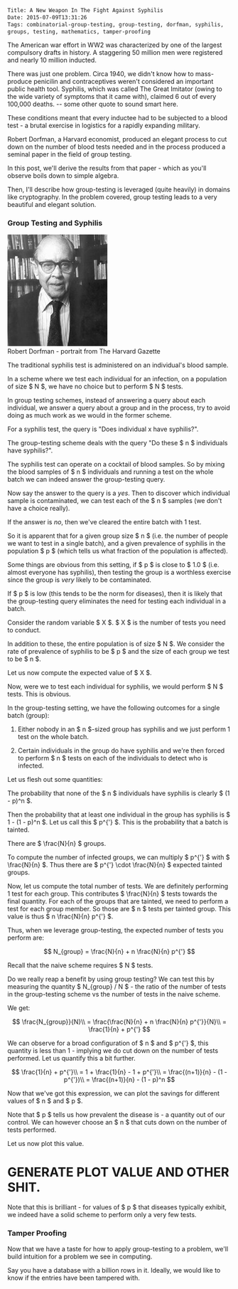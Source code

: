     Title: A New Weapon In The Fight Against Syphilis
    Date: 2015-07-09T13:31:26
    Tags: combinatorial-group-testing, group-testing, dorfman, syphilis, groups, testing, mathematics, tamper-proofing

The American war effort in WW2 was characterized by one of the largest compulsory
drafts in history. A staggering 50 million men were registered and nearly 10 million
inducted.

There was just one problem. Circa 1940, we didn't know how to mass-produce penicilin and
contraceptives weren't considered an important public health tool. Syphilis, which was called The Great
Imitator (owing to the wide variety of symptoms that it came with), claimed 6 out of
every 100,000 deaths.  -- some other quote to sound smart here.

These conditions meant that every inductee had to be subjected to a blood test - a
brutal exercise in logistics for a rapidly expanding military.

Robert Dorfman, a Harvard economist, produced an elegant process to cut down
on the number of blood tests needed and in the process produced a seminal paper
in the field of group testing.

In this post, we'll derive the results from that paper - which as you'll observe
boils down to simple algebra.

Then, I'll describe how group-testing is leveraged (quite heavily) in domains like
cryptography. In the problem covered, group testing leads to a very beautiful and
elegant solution.

<!-- http://www.cdc.gov/nchs/data/vsus/vsrates1940_60.pdf -->


<!-- more -->

### Group Testing and Syphilis



<div class="img-caption">
  <img src="/img/dorfman_portrait.jpg" /> <br />
  Robert Dorfman - portrait from The Harvard Gazette
</div>

The traditional syphilis test is administered on an individual's blood sample.

In a scheme where we test each individual for an infection, on a population
of size $ N $, we have no choice but to perform $ N $ tests.

In group testing schemes, instead of answering a query about each individual,
we answer a query about a group and in the process, try to avoid doing as
much work as we would in the former scheme.

For a syphilis test, the query is "Does individual x have syphilis?".

The group-testing scheme deals with the query "Do these $ n $ individuals have syphilis?".

The syphilis test can operate on a cocktail of blood samples. So by mixing
the blood samples of $ n $ individuals and running a test on the whole batch
we can indeed answer the group-testing query.

Now say the answer to the query is a _yes_. Then to discover which individual
sample is contaminated, we can test each of the $ n $ samples (we don't have
a choice really).

If the answer is _no_, then we've cleared the entire batch with 1 test.

So it is apparent that for a given group size $ n $ (i.e. the number of people we want
to test in a single batch), and a given prevalence of syphilis in the
population $ p $ (which tells us what fraction of the population is affected).

Some things are obvious from this setting, if $ p $ is close to $ 1.0 $ (i.e. almost
everyone has syphilis), then testing the group is a worthless exercise since
the group is _very_ likely to be contaminated.

If $ p $ is low (this tends to be the norm for diseases), then it is likely
that the group-testing query eliminates the need for testing each individual
in a batch.

Consider the random variable $ X $. $ X $ is the number of tests you need to
conduct.

In addition to these, the entire population is of size $ N $. We consider
the rate of prevalence of syphilis to be $ p $ and the size of each group
we test to be $ n $.

Let us now compute the expected value of $ X $.

Now, were we to test each individual for syphilis, we would perform $ N $ tests.
This is obvious.

In the group-testing setting, we have the following outcomes for a single batch (group):

1. Either nobody in an $ n $-sized group has syphilis and we just perform
1 test on the whole batch.

2. Certain individuals in the group do have syphilis and we're then forced
to perform $ n $ tests on each of the individuals to detect who is infected.

Let us flesh out some quantities:

The probability that none of the  $ n $ individuals have syphilis is clearly
$ (1 - p)^n $.

Then the probability that at least one individual in the group has syphilis
is $ 1 - (1 - p)^n $. Let us call this $ p^{'} $. This is the probability
that a batch is tainted.

There are $ \frac{N}{n} $ groups.

To compute the number of infected groups, we can multiply $ p^{'} $ with $ \frac{N}{n} $.
Thus there are $ p^{'} \cdot \frac{N}{n} $ expected tainted groups.

Now, let us compute the total number of tests. We are definitely performing 1 test
for each group. This contributes $ \frac{N}{n} $ tests towards the final quantity.
For each of the groups that are tainted, we need to perform a test for each group
member. So those are $ n $ tests per tainted group. This value is thus $ n \frac{N}{n} p^{'} $.

Thus, when we leverage group-testing, the expected number of tests you perform are:

$$
N_{group} = \frac{N}{n} + n \frac{N}{n} p^{'}
$$

Recall that the naive scheme requires $ N $ tests.

Do we really reap a benefit by using group testing? We can test this by measuring the
quantity $ N_{group} / N $ - the ratio of the number of tests in the group-testing
scheme vs the number of tests in the naive scheme.

We get:

$$
\frac{N_{group}}{N}\\
= \frac{\frac{N}{n} + n \frac{N}{n} p^{'}}{N}\\
= \frac{1}{n} + p^{'}
$$

We can observe for a broad configuration of $ n $ and $ p^{'} $, this quantity is
less than 1 - implying we do cut down on the number of tests performed. Let us quantify
this a bit further.

$$
\frac{1}{n} + p^{'}\\
= 1 + \frac{1}{n} - 1 + p^{'}\\
= \frac{(n+1)}{n} - (1 - p^{'})\\
= \frac{(n+1)}{n} - (1 - p)^n
$$

Now that we've got this expression, we can plot the savings for different values of $ n $ and $ p $.

Note that $ p $ tells us how prevalent the disease is - a quantity out of our control. We can however
choose an $ n $ that cuts down on the number of tests performed.

Let us now plot this value.

# GENERATE PLOT VALUE AND OTHER SHIT.

Note that this is brilliant - for values of $ p $ that diseases typically exhibit, we indeed have a
solid scheme to perform only a very few tests.

### Tamper Proofing

Now that we have a taste for how to apply group-testing to a problem, we'll build intuition
for a problem we see in computing.

Say you have a database with a billion rows in it. Ideally, we would like to know if
the entries have been tampered with. 
